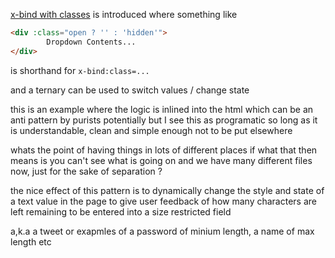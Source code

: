 [x-bind with classes](https://alpinejs.dev/directives/bind#binding-classes) is introduced where something like

```html
<div :class="open ? '' : 'hidden'">
        Dropdown Contents...
</div>
```

is shorthand for `x-bind:class=...` 

and a ternary can be used to switch values / change state

this is an example where the logic is inlined into the html which can be an anti pattern by purists potentially but I see this as programatic so long as it is understandable, clean and simple enough not to be put elsewhere

whats the point of having things in lots of different places if what that then means is you can't see what is going on and we have many different files now, just for the sake of separation ?

the nice effect of this pattern is to dynamically change the style and state of a text value in the page to give user feedback of how many characters are left remaining to be entered into a size restricted field

a,k.a a tweet or exapmles of a password of minium length, a name of max length etc 